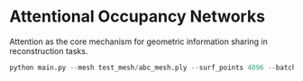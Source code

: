 # Attentional Occupancy Networks

Attention as the core mechanism for geometric information sharing in reconstruction tasks.

```python
python main.py --mesh test_mesh/abc_mesh.ply --surf_points 4096 --batch_size 1024
```